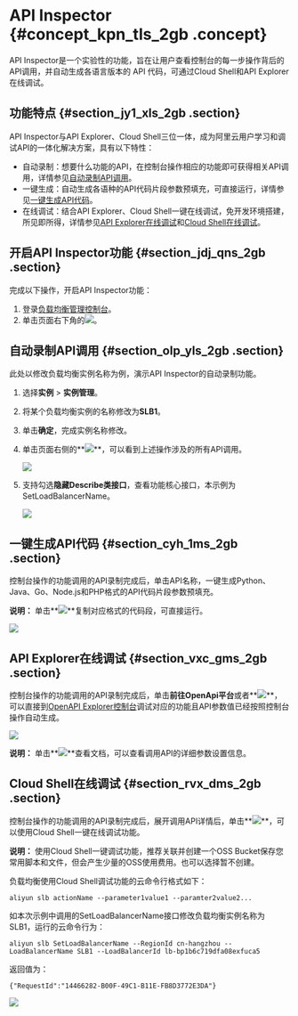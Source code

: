 # API Inspector {#concept_kpn_tls_2gb .concept}

API Inspector是一个实验性的功能，旨在让用户查看控制台的每一步操作背后的API调用，并自动生成各语言版本的 API 代码，可通过Cloud Shell和API Explorer 在线调试。

## 功能特点 {#section_jy1_xls_2gb .section}

API Inspector与API Explorer、Cloud Shell三位一体，成为阿里云用户学习和调试API的一体化解决方案，具有以下特性：

-   自动录制：想要什么功能的API，在控制台操作相应的功能即可获得相关API调用，详情参见[自动录制API调用](#section_olp_yls_2gb)。
-   一键生成：自动生成各语种的API代码片段参数预填充，可直接运行，详情参见[一键生成API代码](#section_cyh_1ms_2gb)。
-   在线调试：结合API Explorer、Cloud Shell一键在线调试，免开发环境搭建，所见即所得，详情参见[API Explorer在线调试](#section_vxc_gms_2gb)和[Cloud Shell在线调试](#section_rvx_dms_2gb)。

## 开启API Inspector功能 {#section_jdj_qns_2gb .section}

完成以下操作，开启API Inspector功能：

1.  登录[负载均衡管理控制台](https://slb.console.aliyun.com/slb)。
2.  单击页面右下角的![](http://static-aliyun-doc.oss-cn-hangzhou.aliyuncs.com/assets/img/81371/155954445834810_zh-CN.png)。

## 自动录制API调用 {#section_olp_yls_2gb .section}

此处以修改负载均衡实例名称为例，演示API Inspector的自动录制功能。

1.  选择**实例** \> **实例管理**。
2.  将某个负载均衡实例的名称修改为**SLB1**。
3.  单击**确定**，完成实例名称修改。
4.  单击页面右侧的**![](http://static-aliyun-doc.oss-cn-hangzhou.aliyuncs.com/assets/img/81371/155954445834810_zh-CN.png)**，可以看到上述操作涉及的所有API调用。

    ![](http://static-aliyun-doc.oss-cn-hangzhou.aliyuncs.com/assets/img/81371/155954445834821_zh-CN.png)

5.  支持勾选**隐藏Describe类接口**，查看功能核心接口，本示例为SetLoadBalancerName。

    ![](http://static-aliyun-doc.oss-cn-hangzhou.aliyuncs.com/assets/img/81371/155954445834825_zh-CN.png)


## 一键生成API代码 {#section_cyh_1ms_2gb .section}

控制台操作的功能调用的API录制完成后，单击API名称，一键生成Python、Java、Go、Node.js和PHP格式的API代码片段参数预填充。

**说明：** 单击**![](http://static-aliyun-doc.oss-cn-hangzhou.aliyuncs.com/assets/img/81371/155954445834833_zh-CN.png)**复制对应格式的代码段，可直接运行。

![](http://static-aliyun-doc.oss-cn-hangzhou.aliyuncs.com/assets/img/81371/155954445834832_zh-CN.png)

## API Explorer在线调试 {#section_vxc_gms_2gb .section}

控制台操作的功能调用的API录制完成后，单击**前往OpenApi平台**或者**![](http://static-aliyun-doc.oss-cn-hangzhou.aliyuncs.com/assets/img/81371/155954445834835_zh-CN.png)**，可以直接到[OpenAPI Explorer控制台](https://api.aliyun.com/#product=Slb&api=SetLoadBalancerName)调试对应的功能且API参数值已经按照控制台操作自动生成。

![](http://static-aliyun-doc.oss-cn-hangzhou.aliyuncs.com/assets/img/81371/155954445834837_zh-CN.png)

**说明：** 单击**![](http://static-aliyun-doc.oss-cn-hangzhou.aliyuncs.com/assets/img/81371/155954445834836_zh-CN.png)**查看文档，可以查看调用API的详细参数设置信息。

## Cloud Shell在线调试 {#section_rvx_dms_2gb .section}

控制台操作的功能调用的API录制完成后，展开调用API详情后，单击**![](http://static-aliyun-doc.oss-cn-hangzhou.aliyuncs.com/assets/img/81371/155954445834846_zh-CN.png)**，可以使用Cloud Shell一键在线调试功能。

**说明：** 使用Cloud Shell一键调试功能，推荐关联并创建一个OSS Bucket保存您常用脚本和文件，但会产生少量的OSS使用费用。也可以选择暂不创建。

负载均衡使用Cloud Shell调试功能的云命令行格式如下：

``` {#codeblock_75i_6lw_qbz}
aliyun slb actionName --parameter1value1 --paramter2value2...
```

如本次示例中调用的SetLoadBalancerName接口修改负载均衡实例名称为SLB1，运行的云命令行为：

``` {#codeblock_8bg_2kn_u28}
aliyun slb SetLoadBalancerName --RegionId cn-hangzhou --LoadBalancerName SLB1 --LoadBalancerId lb-bp1b6c719dfa08exfuca5
```

返回值为：

``` {#codeblock_4u7_bs3_4yr}
{"RequestId":"14466282-B00F-49C1-B11E-FB8D3772E3DA"}
```

![](http://static-aliyun-doc.oss-cn-hangzhou.aliyuncs.com/assets/img/81371/155954445834847_zh-CN.png)

